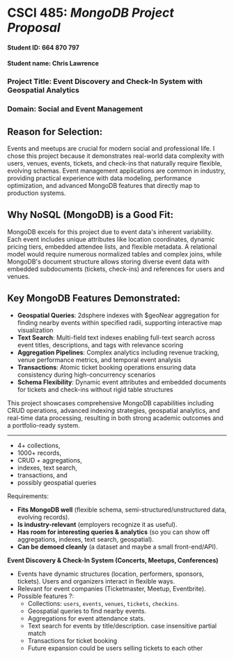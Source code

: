 # **CSCI 485:** *MongoDB Project Proposal*

#### **Student ID:** 664 870 797
#### **Student name:** Chris Lawrence

### **Project Title:** Event Discovery and Check-In System with Geospatial Analytics

### **Domain:** Social and Event Management

## **Reason for Selection:**
Events and meetups are crucial for modern social and professional life. I chose this project because it demonstrates real-world data complexity with users, venues, events, tickets, and check-ins that naturally require flexible, evolving schemas. Event management applications are common in industry, providing practical experience with data modeling, performance optimization, and advanced MongoDB features that directly map to production systems.

## **Why NoSQL (MongoDB) is a Good Fit:**
MongoDB excels for this project due to event data's inherent variability. Each event includes unique attributes like location coordinates, dynamic pricing tiers, embedded attendee lists, and flexible metadata. A relational model would require numerous normalized tables and complex joins, while MongoDB's document structure allows storing diverse event data with embedded subdocuments (tickets, check-ins) and references for users and venues.

## **Key MongoDB Features Demonstrated:**
- **Geospatial Queries**: 2dsphere indexes with $geoNear aggregation for finding nearby events within specified radii, supporting interactive map visualization
- **Text Search**: Multi-field text indexes enabling full-text search across event titles, descriptions, and tags with relevance scoring
- **Aggregation Pipelines**: Complex analytics including revenue tracking, venue performance metrics, and temporal event analysis
- **Transactions**: Atomic ticket booking operations ensuring data consistency during high-concurrency scenarios
- **Schema Flexibility**: Dynamic event attributes and embedded documents for tickets and check-ins without rigid table structures

This project showcases comprehensive MongoDB capabilities including CRUD operations, advanced indexing strategies, geospatial analytics, and real-time data processing, resulting in both strong academic outcomes and a portfolio-ready system.


---


- 4+ collections, 
- 1000+ records, 
- CRUD + aggregations, 
- indexes, text search, 
- transactions, and 
- possibly geospatial queries

Requirements:
- **Fits MongoDB well** (flexible schema, semi-structured/unstructured data, evolving records).
- **Is industry-relevant** (employers recognize it as useful).
- **Has room for interesting queries & analytics** (so you can show off aggregations, indexes, text search, geospatial).
- **Can be demoed cleanly** (a dataset and maybe a small front-end/API).


**Event Discovery & Check-In System (Concerts, Meetups, Conferences)**

- Events have dynamic structures (location, performers, sponsors, tickets). Users and organizers interact in flexible ways.
- Relevant for event companies (Ticketmaster, Meetup, Eventbrite).
- Possible features ?:
    - Collections: `users`, `events`, `venues`, `tickets`, `checkins`.
    - Geospatial queries to find nearby events.
    - Aggregations for event attendance stats.
    - Text search for events by title/description. case insensitive partial match
    - Transactions for ticket booking
    - Future expansion could be users selling tickets to each other